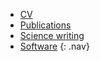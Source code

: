 * [CV](/CV)
* [Publications](/Publications)
* [Science writing](/Writing)
* [Software](/Software)
{: .nav}
